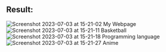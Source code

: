 ## Result: 
![Screenshot 2023-07-03 at 15-21-02 My Webpage](https://github.com/demurre/CS50/assets/117121382/df53d881-168b-420d-a418-7de640c8040e)
![Screenshot 2023-07-03 at 15-21-11 Basketball](https://github.com/demurre/CS50/assets/117121382/d4d0e1dc-a5cc-44a5-8393-76ed5f69d531)
![Screenshot 2023-07-03 at 15-21-18 Programming language](https://github.com/demurre/CS50/assets/117121382/1a7262bf-5bc8-4e62-9e0f-f91462f09af9)
![Screenshot 2023-07-03 at 15-21-27 Anime](https://github.com/demurre/CS50/assets/117121382/4f5f72e0-ffa5-4337-a5a5-86dd7560e34d)
